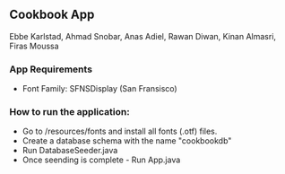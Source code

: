 ## Cookbook App 
Ebbe Karlstad, Ahmad Snobar, Anas Adiel, Rawan Diwan, Kinan Almasri, Firas Moussa

### App Requirements
- Font Family: SFNSDisplay (San Fransisco)


### How to run the application:
- Go to /resources/fonts and install all fonts (.otf) files.
- Create a database schema with the name "cookbookdb"
- Run DatabaseSeeder.java
- Once seending is complete - Run App.java